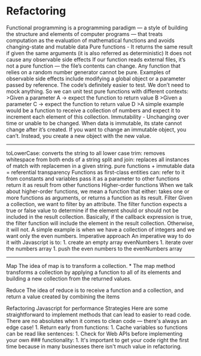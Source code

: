# Refactoring
Functional programming is a programming paradigm — a style of building the structure and elements of computer programs — that treats computation as the evaluation of mathematical functions and avoids changing-state and mutable data
Pure functions -
It returns the same result if given the same arguments (it is also referred as deterministic)
It does not cause any observable side effects
If our function reads external files, it’s not a pure function — the file’s contents can change.
Any function that relies on a random number generator cannot be pure.
Examples of observable side effects include modifying a global object or a parameter passed by reference.
The code’s definitely easier to test. We don’t need to mock anything. So we can unit test pure functions with different contexts: >Given a parameter A → expect the function to return value B >Given a parameter C → expect the function to return value D >A simple example would be a function to receive a collection of numbers and expect it to increment each element of this collection.
Immutability - Unchanging over time or unable to be changed.
When data is immutable, its state cannot change after it’s created. If you want to change an immutable object, you can’t. Instead, you create a new object with the new value.
_________
toLowerCase: converts the string to all lower case
trim: removes whitespace from both ends of a string
split and join: replaces all instances of match with replacemen in a given string.
pure functions + immutable data = referential transparency
Functions as first-class entities can:
refer to it from constants and variables
pass it as a parameter to other functions
return it as result from other functions
Higher-order functions
When we talk about higher-order functions, we mean a function that either:
takes one or more functions as arguments, or returns a function as its result.
Filter
Given a collection, we want to filter by an attribute. The filter function expects a true or false value to determine if the element should or should not be included in the result collection. Basically, if the callback expression is true, the filter function will include the element in the result collection. Otherwise, it will not.
A simple example is when we have a collection of integers and we want only the even numbers.
Imperative approach
An imperative way to do it with Javascript is to: 1. create an empty array evenNumbers 1. iterate over the numbers array 1. push the even numbers to the evenNumbers array
_____________
Map
The idea of map is to transform a collection. * The map method transforms a collection by applying a function to all of its elements and building a new collection from the returned values.

Reduce
The idea of reduce is to receive a function and a collection, and return a value created by combining the items

Refactoring Javascript for performance
Strategies
Here are some straightforward to implement methods that can lead to easier to read code. There are no absolutes when it comes to clean code — there's always an edge case! 1. Return early from functions: 1. Cache variables so functions can be read like sentences: 1. Check for Web APIs before implementing your own ### functionality: 1. It's important to get your code right the first time because in many businesses there isn't much value in refactoring.
